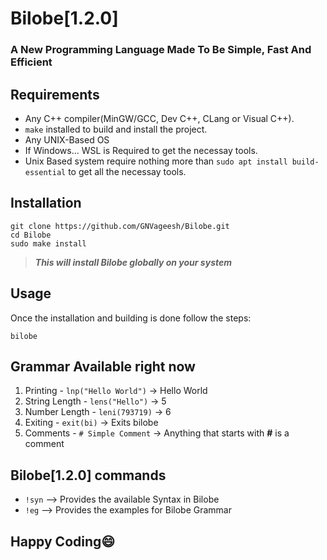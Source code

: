 # **Bilobe[1.2.0]**
### A New Programming Language Made To Be Simple, Fast And Efficient

## Requirements
 - Any C++ compiler(MinGW/GCC, Dev C++, CLang or Visual C++).
 - `make` installed to build and install the project.
 - Any UNIX-Based OS
 - If Windows... WSL is Required to get the necessay tools.
 - Unix Based system require nothing more than `sudo apt install build-essential` to get all the necessay tools.

## Installation

`git clone https://github.com/GNVageesh/Bilobe.git` <br>
`cd Bilobe` <br>
`sudo make install`

> **_This will install Bilobe globally on your system_**

## Usage

Once the installation and building is done follow the steps:

`bilobe`


## Grammar Available right now

1. Printing - `lnp("Hello World")` -> Hello World
2. String Length - `lens("Hello")` -> 5
3. Number Length - `leni(793719)` -> 6
4. Exiting - `exit(bi)` -> Exits bilobe
5. Comments - `# Simple Comment` -> Anything that starts with **#** is a comment

## Bilobe[1.2.0] commands

 - `!syn` --> Provides the available Syntax in Bilobe
 - `!eg` --> Provides the examples for Bilobe Grammar


## Happy Coding😄



